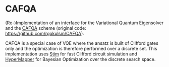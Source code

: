 # CAFQA

(Re-)Implementation of an interface for the Variational Quantum Eigensolver and the [CAFQA](https://dl.acm.org/doi/abs/10.1145/3567955.3567958) scheme (original code: https://github.com/rgokulsm/CAFQA).

CAFQA is a special case of VQE where the ansatz is built of Clifford gates only and the optimization is therefore performed over a discrete set. This implementation uses [Stim](https://github.com/quantumlib/Stim) for fast Clifford circuit simulation and [HyperMapper](https://github.com/luinardi/hypermapper) for Bayesian Optimization over the discrete search space.
